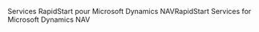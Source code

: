 <span data-ttu-id="2d613-101">Services RapidStart pour Microsoft Dynamics NAV</span><span class="sxs-lookup"><span data-stu-id="2d613-101">RapidStart Services for Microsoft Dynamics NAV</span></span>